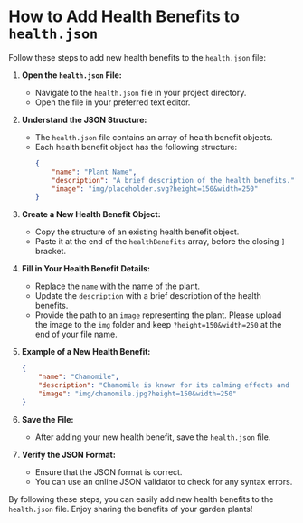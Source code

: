# How to Add Health Benefits to `health.json`

Follow these steps to add new health benefits to the `health.json` file:

1. **Open the `health.json` File:**
    - Navigate to the `health.json` file in your project directory.
    - Open the file in your preferred text editor.

2. **Understand the JSON Structure:**
    - The `health.json` file contains an array of health benefit objects.
    - Each health benefit object has the following structure:
      ```json
      {
          "name": "Plant Name",
          "description": "A brief description of the health benefits.",
          "image": "img/placeholder.svg?height=150&width=250"
      }
      ```

3. **Create a New Health Benefit Object:**
    - Copy the structure of an existing health benefit object.
    - Paste it at the end of the `healthBenefits` array, before the closing `]` bracket.

4. **Fill in Your Health Benefit Details:**
    - Replace the `name` with the name of the plant.
    - Update the `description` with a brief description of the health benefits.
    - Provide the path to an `image` representing the plant. Please upload the image to the `img` folder and keep `?height=150&width=250` at the end of your file name.

5. **Example of a New Health Benefit:**
    ```json
    {
        "name": "Chamomile",
        "description": "Chamomile is known for its calming effects and can help with sleep and digestion.",
        "image": "img/chamomile.jpg?height=150&width=250"
    }
    ```

6. **Save the File:**
    - After adding your new health benefit, save the `health.json` file.

7. **Verify the JSON Format:**
    - Ensure that the JSON format is correct.
    - You can use an online JSON validator to check for any syntax errors.

By following these steps, you can easily add new health benefits to the `health.json` file. Enjoy sharing the benefits of your garden plants!